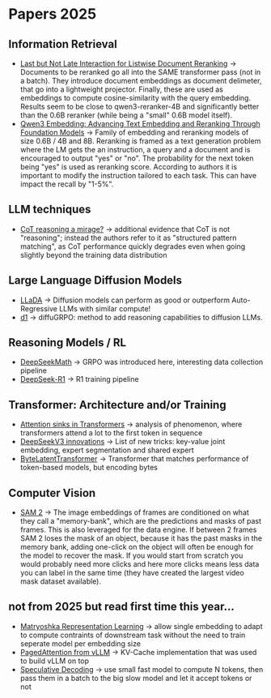 # Papers 2025

## Information Retrieval
- [Last but Not Late Interaction for Listwise Document Reranking](https://arxiv.org/abs/2509.25085) -> Documents to be reranked go all into the SAME transformer pass (not in a batch). They introduce document embeddings as document delimeter, that go into a lightweight projector. Finally, these are used as embeddings to compute cosine-similarity with the query embedding. Results seem to be close to qwen3-reranker-4B and significantly better than the 0.6B reranker (while being a "small" 0.6B model itself).
- [Qwen3 Embedding: Advancing Text Embedding and Reranking Through Foundation Models](https://arxiv.org/abs/2506.05176) -> Family of embedding and reranking models of size 0.6B / 4B and 8B. Reranking is framed as a text generation problem where the LM gets the an instruction, a query and a document and is encouraged to output "yes" or "no". The probability for the next token being "yes" is used as reranking score. According to authors it is important to modify the instruction tailored to each task. This can have impact the recall by "1-5%".

## LLM techniques
- [CoT reasoning a mirage?](https://arxiv.org/abs/2508.01191) -> additional evidence that CoT is not "reasoning"; instead the authors refer to it as "structured pattern matching", as CoT performance quickly degrades even when going slightly beyond the training data distribution

## Large Language Diffusion Models
- [LLaDA](https://arxiv.org/abs/2502.09992) -> Diffusion models can perform as good or outperform Auto-Regressive LLMs with similar compute!
- [d1](https://arxiv.org/abs/2504.12216) -> diffuGRPO: method to add reasoning capabilities to diffusion LLMs. 

## Reasoning Models / RL
- [DeepSeekMath](https://arxiv.org/abs/2402.03300) -> GRPO was introduced here, interesting data collection pipeline
- [DeepSeek-R1](https://arxiv.org/abs/2501.12948) -> R1 training pipeline

## Transformer: Architecture and/or Training
- [Attention sinks in Transformers](https://arxiv.org/abs/2504.02732) -> analysis of phenomenon, where transformers attend a lot to the first token in sequence
- [DeepSeekV3 innovations](https://arxiv.org/pdf/2503.11486) -> List of new tricks: key-value joint embedding, expert segmentation and shared expert
- [ByteLatentTransformer](https://arxiv.org/abs/2412.09871) -> Transformer that matches performance of token-based models, but encoding bytes

## Computer Vision
- [SAM 2](https://arxiv.org/abs/2408.00714) -> The image embeddings of frames are conditioned on what they call a "memory-bank", which are the predictions and masks of past frames. This is also leveraged for the data engine. If between 2 frames SAM 2 loses the mask of an object, because it has the past masks in the memory bank, adding one-click on the object will often be enough for the model to recover the mask. If you would start from scratch you would probably need more clicks and here more clicks means less data you can label in the same time (they have created the largest video mask dataset available). 

## not from 2025 but read first time this year...
- [Matryoshka Representation Learning](https://arxiv.org/pdf/2205.13147) -> allow single embedding to adapt to compute contraints of downstream task without the need to train seperate model per embedding size
- [PagedAttention from vLLM](https://arxiv.org/abs/2309.06180) -> KV-Cache implementation that was used to build vLLM on top
- [Speculative Decoding](https://arxiv.org/abs/2211.17192) -> use small fast model to compute N tokens, then pass them in a batch to the big slow model and let it accept tokens or not
